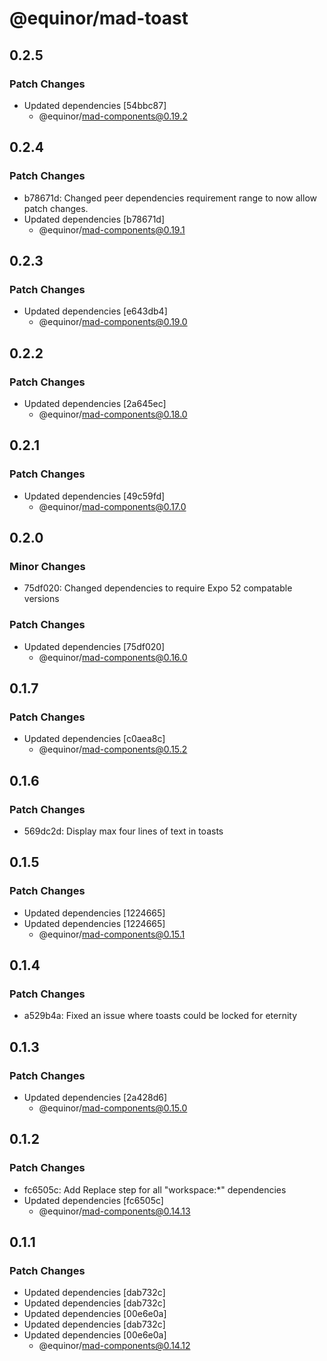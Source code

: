 # @equinor/mad-toast

## 0.2.5

### Patch Changes

- Updated dependencies [54bbc87]
    - @equinor/mad-components@0.19.2

## 0.2.4

### Patch Changes

- b78671d: Changed peer dependencies requirement range to now allow patch changes.
- Updated dependencies [b78671d]
    - @equinor/mad-components@0.19.1

## 0.2.3

### Patch Changes

- Updated dependencies [e643db4]
    - @equinor/mad-components@0.19.0

## 0.2.2

### Patch Changes

- Updated dependencies [2a645ec]
    - @equinor/mad-components@0.18.0

## 0.2.1

### Patch Changes

- Updated dependencies [49c59fd]
    - @equinor/mad-components@0.17.0

## 0.2.0

### Minor Changes

- 75df020: Changed dependencies to require Expo 52 compatable versions

### Patch Changes

- Updated dependencies [75df020]
    - @equinor/mad-components@0.16.0

## 0.1.7

### Patch Changes

- Updated dependencies [c0aea8c]
    - @equinor/mad-components@0.15.2

## 0.1.6

### Patch Changes

- 569dc2d: Display max four lines of text in toasts

## 0.1.5

### Patch Changes

- Updated dependencies [1224665]
- Updated dependencies [1224665]
    - @equinor/mad-components@0.15.1

## 0.1.4

### Patch Changes

- a529b4a: Fixed an issue where toasts could be locked for eternity

## 0.1.3

### Patch Changes

- Updated dependencies [2a428d6]
    - @equinor/mad-components@0.15.0

## 0.1.2

### Patch Changes

- fc6505c: Add Replace step for all "workspace:\*" dependencies
- Updated dependencies [fc6505c]
    - @equinor/mad-components@0.14.13

## 0.1.1

### Patch Changes

- Updated dependencies [dab732c]
- Updated dependencies [dab732c]
- Updated dependencies [00e6e0a]
- Updated dependencies [dab732c]
- Updated dependencies [00e6e0a]
    - @equinor/mad-components@0.14.12
